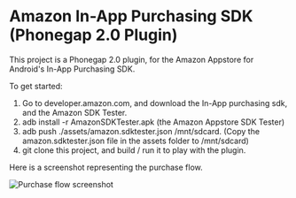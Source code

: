 Amazon In-App Purchasing SDK (Phonegap 2.0 Plugin)
==================================================

This project is a Phonegap 2.0 plugin, for the Amazon Appstore for Android's In-App Purchasing SDK.

To get started:

1. Go to developer.amazon.com, and download the In-App purchasing sdk, and the Amazon SDK Tester.
2. adb install -r AmazonSDKTester.apk (the Amazon Appstore SDK Tester)
3. adb push ./assets/amazon.sdktester.json /mnt/sdcard. (Copy the amazon.sdktester.json file in the assets folder to /mnt/sdcard)
4. git clone this project, and build / run it to play with the plugin.

Here is a screenshot representing the purchase flow.

![Purchase flow screenshot](https://github.com/tikurahul/AmazonInAppPurchasing/raw/master/assets/sdk_purchase.png "Screenshot for the purchase flow")
